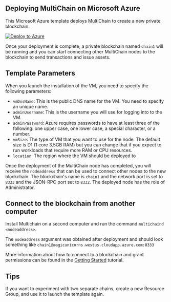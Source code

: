 ## Deploying MultiChain on Microsoft Azure

This Microsoft Azure template deploys MultiChain to create a new private blockchain.

[![Deploy to Azure](http://azuredeploy.net/deploybutton.png)](https://portal.azure.com/#create/Microsoft.Template/uri/https%3A%2F%2Fraw.githubusercontent.com%2FAzure%2Fazure-quickstart-templates%2Fmaster%2Fmultichain-on-ubuntu%2Fazuredeploy.json)

Once your deployment is complete, a private blockchain named ``chain1`` will be running and you can start connecting other MultiChain nodes to the blockchain to send transactions and issue assets.

## Template Parameters

When you launch the installation of the VM, you need to specify the following parameters:
* `vmDnsName`: This is the public DNS name for the VM.  You need to specify an unique name.
* `adminUsername`: This is the username you will use for logging into to the VM.
* `adminPassword`: Azure requires passwords to have at least three of the following: one upper case, one lower case, a special character, or a number.
* `vmSize`: The type of VM that you want to use for the node. The default size is D1 (1 core 3.5GB RAM) but you can change that if you expect to run workloads that require more RAM or CPU resources.
* `location`: The region where the VM should be deployed to

Once the deployment of the MultiChain node has completed, you will receive the ``nodeaddress`` that can be used to connect other nodes to the new blockchain.  The blockchain's name is ``chain1`` and the network port is set to ``8333`` and the JSON-RPC port set to ``8332``.  The deployed node has the role of Administrator.

## Connect to the blockchain from another computer

Install Multichain on a second computer and run the command `multichaind <nodeaddress>`.

The ``nodeaddress`` argument was obtained after deployment and should look something like `chain1@magicunicorns.westus.cloudapp.azure.com:8333`

More information about how to connect to a blockchain and grant permissions can be found in the [Getting Started](http://www.multichain.com/getting-started/) tutorial.

## Tips

If you want to experiment with two separate chains, create a new Resource Group, and use it to launch the template again.



